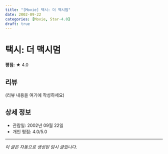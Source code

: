 ```yaml
---
title: "[Movie] 택시: 더 맥시멈"
date: 2002-09-22
categories: [Movie, Star-4.0]
draft: true
---
```


# 택시: 더 맥시멈

**평점:** ★ 4.0

## 리뷰

(리뷰 내용을 여기에 작성하세요)

## 상세 정보

- 관람일: 2002년 09월 22일
- 개인 평점: 4.0/5.0

---

*이 글은 자동으로 생성된 임시 글입니다.*
